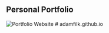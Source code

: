 ## Personal Portfolio

![Portfolio Website](https://i.ibb.co/WgPMpts/image.png)
#   a d a m f i l k . g i t h u b . i o  
 